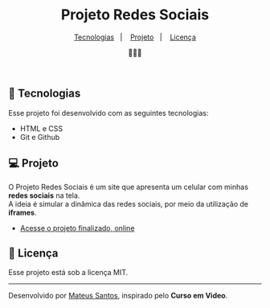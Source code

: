 <h1 align="center"> Projeto Redes Sociais </h1>

<p align="center">
  <a href="#-tecnologias">Tecnologias</a>&nbsp;&nbsp;&nbsp;|&nbsp;&nbsp;&nbsp;
  <a href="#-projeto">Projeto</a>&nbsp;&nbsp;&nbsp;|&nbsp;&nbsp;&nbsp;
  <a href="#memo-licença">Licença</a>
</p>

<p align="center">
  📱📱📱
</p>

<br>

## 🚀 Tecnologias

Esse projeto foi desenvolvido com as seguintes tecnologias:

- HTML e CSS
- Git e Github


## 💻 Projeto

O Projeto Redes Sociais é um site que apresenta um celular com minhas <strong>redes sociais</strong> na tela.<br>
A ideia é simular a dinâmica das redes sociais, por meio da utilização de <strong>iframes</strong>.

- [Acesse o projeto finalizado, online](https://mateusskv9.github.io/projeto-redes-social/)


## :memo: Licença

Esse projeto está sob a licença MIT.

---

Desenvolvido por [Mateus Santos](https://www.linkedin.com/feed/update/urn:li:activity:7216522338568196097/), inspirado pelo <strong>Curso em Video</strong>.
